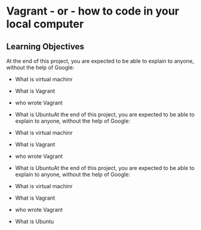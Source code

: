 # Vagrant - or - how to code in your local computer

## Learning Objectives

At the end of this project, you are expected to be able to explain to anyone, without the help of Google:

* What is virtual machinr

* What is Vagrant

* who wrote Vagrant

* What is UbuntuAt the end of this project, you are expected to be able to explain to anyone, without the help of Google:

* What is virtual machinr

* What is Vagrant

* who wrote Vagrant

* What is UbuntuAt the end of this project, you are expected to be able to explain to anyone, without the help of Google:

* What is virtual machinr

* What is Vagrant

* who wrote Vagrant

* What is Ubuntu
